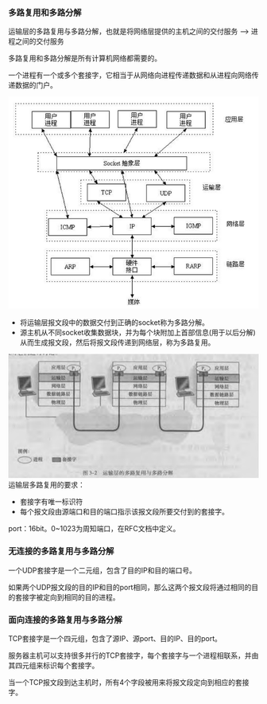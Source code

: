 ### 多路复用和多路分解
运输层的多路复用与多路分解，也就是将网络层提供的主机之间的交付服务 ——> 进程之间的交付服务

多路复用和多路分解是所有计算机网络都需要的。

一个进程有一个或多个套接字，它相当于从网络向进程传递数据和从进程向网络传递数据的门户。

![](images/2022-11-23-14-40-12.png)
  - 将运输层报文段中的数据交付到正确的socket称为多路分解。
  - 源主机从不同socket收集数据块，并为每个块附加上首部信息(用于以后分解)从而生成报文段，然后将报文段传递到网络层，称为多路复用。

![](images/2022-11-23-14-11-52.png)
运输层多路复用的要求：
  - 套接字有唯一标识符
  - 每个报文段由源端口和目的端口指示该报文段所要交付到的套接字。

port：16bit。0~1023为周知端口，在RFC文档中定义。
  
### 无连接的多路复用与多路分解
一个UDP套接字是一个二元组，包含了目的IP和目的端口号。

如果两个UDP报文段的目的IP和目的port相同，那么这两个报文段将通过相同的目的套接字被定向到相同的目的进程。

### 面向连接的多路复用与多路分解
TCP套接字是一个四元组，包含了源IP、源port、目的IP、目的port。


服务器主机可以支持很多并行的TCP套接字，每个套接字与一个进程相联系，并由其四元组来标识每个套接字。

当一个TCP报文段到达主机时，所有4个字段被用来将报文段定向到相应的套接字。


